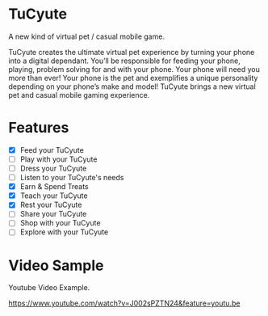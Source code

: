 # TuCyute
A new kind of virtual pet / casual mobile game. 

TuCyute creates the ultimate virtual pet experience by turning your phone into a digital dependant. 
You’ll be responsible for feeding your phone, playing, problem solving for and with your phone. 
Your phone will need you more than ever! 
Your phone is the pet and exemplifies a unique personality depending on your phone’s make and model! 
TuCyute brings a new virtual pet and casual mobile gaming experience. 

# Features

- [x] Feed your TuCyute
- [ ] Play with your TuCyute
- [ ] Dress your TuCyute
- [ ] Listen to your TuCyute's needs
- [x] Earn & Spend Treats
- [x] Teach your TuCyute
- [x] Rest your TuCyute
- [ ] Share your TuCyute
- [ ] Shop with your TuCyute
- [ ] Explore with your TuCyute

# Video Sample
Youtube Video Example.

https://www.youtube.com/watch?v=J002sPZTN24&feature=youtu.be
